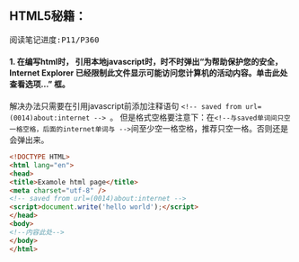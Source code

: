 ## HTML5秘籍：
<kbd>阅读笔记</kbd><kbd>进度:P11/P360 </kbd>
#### 1. 在编写html时， 引用本地javascript时，时不时弹出“为帮助保护您的安全，Internet Explorer 已经限制此文件显示可能访问您计算机的活动内容。单击此处查看选项…” 框。

解决办法只需要在引用javascript前添加注释语句 ```<!-- saved from url=(0014)about:internet --> ```。 但是格式空格要注意下：在```<!--与saved单词间只空一格空格，后面的internet单词与 -->```间至少空一格空格，推荐只空一格。否则还是会弹出来。

``` HTML
<!DOCTYPE HTML>
<html lang="en">
<head>
<title>Examole html page</title>  
<meta charset="utf-8" />
<!-- saved from url=(0014)about:internet -->
<script>document.write('hello world');</script>
</head>
<body>
<!--内容此处-->
</body>
</html>
```


<!--stackedit_data:
eyJoaXN0b3J5IjpbMTQ5NzQxNjY0MiwtMzE3ODkwMDY1LDE3OT
Q4NDY4OTksLTM3MzM5MTA4OSwtMTExNDY4Mjk1N119
-->